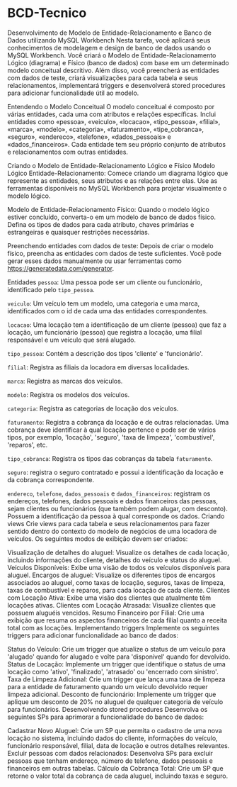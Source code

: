 # BCD-Tecnico
Desenvolvimento de Modelo de Entidade-Relacionamento e Banco de Dados utilizando MySQL Workbench
Nesta tarefa, você aplicará seus conhecimentos de modelagem e design de banco de dados usando o MySQL Workbench. Você criará o Modelo de Entidade-Relacionamento Lógico (diagrama) e Físico (banco de dados) com base em um determinado modelo conceitual descritivo. Além disso, você preencherá as entidades com dados de teste, criará visualizações para cada tabela e seus relacionamentos, implementará triggers e desenvolverá stored procedures para adicionar funcionalidade útil ao modelo.

Entendendo o Modelo Conceitual
O modelo conceitual é composto por várias entidades, cada uma com atributos e relações específicas. Inclui entidades como «pessoa», «veiculo», «locacao», «tipo_pessoa», «filial», «marca», «modelo», «categoria», «faturamento», «tipe_cobranca», «seguro», «endereco», «telefone», «dados_pessoais» e «dados_financeiros». Cada entidade tem seu próprio conjunto de atributos e relacionamentos com outras entidades.

Criando o Modelo de Entidade-Relacionamento Lógico e Físico
Modelo Lógico Entidade-Relacionamento: Comece criando um diagrama lógico que represente as entidades, seus atributos e as relações entre elas. Use as ferramentas disponíveis no MySQL Workbench para projetar visualmente o modelo lógico.

Modelo de Entidade-Relacionamento Físico: Quando o modelo lógico estiver concluído, converta-o em um modelo de banco de dados físico. Defina os tipos de dados para cada atributo, chaves primárias e estrangeiras e quaisquer restrições necessárias.

Preenchendo entidades com dados de teste: Depois de criar o modelo físico, preencha as entidades com dados de teste suficientes. Você pode gerar esses dados manualmente ou usar ferramentas como https://generatedata.com/generator.


Entidades
`pessoa`: Uma pessoa pode ser um cliente ou funcionário, identificado pelo `tipo_pessoa`.

`veiculo`: Um veículo tem um modelo, uma categoria e uma marca, identificados com o id de cada uma das entidades correspondentes.

`locacao`: Uma locação tem a identificação de um cliente (pessoa) que faz a locação, um funcionário (pessoa) que registra a locação, uma filial responsável e um veículo que será alugado.

`tipo_pessoa`: Contém a descrição dos tipos 'cliente' e 'funcionário'.

`filial`: Registra as filiais da locadora em diversas localidades.

`marca`: Registra as marcas dos veículos.

`modelo`: Registra os modelos dos veículos.

`categoria`: Registra as categorias de locação dos veículos.

`faturamento`: Registra a cobrança da locação e de outras relacionadas. Uma cobrança deve identificar à qual locação pertence e pode ser de vários tipos, por exemplo, 'locação', 'seguro', 'taxa de limpeza', 'combustível', 'reparos', etc.

`tipo_cobranca`: Registra os tipos das cobranças da tabela `faturamento`.

`seguro`: registra o seguro contratado e possui a identificação da locação e da cobrança correspondente.

`endereco`, `telefone`, `dados_pessoais` e `dados_financeiros`: registram os endereços, telefones, dados pessoais e dados financeiros das pessoas, sejam clientes ou funcionários (que também podem alugar, com desconto). Possuem a identificação da pessoa à qual corresponde os dados.
Criando views
Crie views para cada tabela e seus relacionamentos para fazer sentido dentro do contexto do modelo de negócios de uma locadora de veículos. Os seguintes modos de exibição devem ser criados:

Visualização de detalhes do aluguel: Visualize os detalhes de cada locação, incluindo informações do cliente, detalhes do veículo e status do aluguel.
Veículos Disponíveis: Exibe uma visão de todos os veículos disponíveis para aluguel.
Encargos de aluguel: Visualize os diferentes tipos de encargos associados ao aluguel, como taxas de locação, seguros, taxas de limpeza, taxas de combustível e reparos, para cada locação de cada cliente.
Clientes com Locação Ativa: Exibe uma visão dos clientes que atualmente têm locações ativas.
Clientes com Locação Atrasada: Visualize clientes que possuem aluguéis vencidos.
Resumo Financeiro por Filial: Crie uma exibição que resuma os aspectos financeiros de cada filial quanto a receita total com as locações.
Implementando triggers
Implemente os seguintes triggers para adicionar funcionalidade ao banco de dados:

Status do Veículo: Crie um trigger que atualize o status de um veículo para 'alugado' quando for alugado e volte para 'disponível' quando for devolvido.
Status de Locação: Implemente um trigger que identifique o status de uma locação como 'ativo', 'finalizado', 'atrasado' ou 'encerrado com sinistro'.
Taxa de Limpeza Adicional: Crie um trigger que lança uma taxa de limpeza para a entidade de faturamento quando um veículo devolvido requer limpeza adicional.
Desconto de funcionário: Implemente um trigger que aplique um desconto de 20% no aluguel de qualquer categoria de veículo para funcionários.
Desenvolvendo stored procedures
Desenvolva os seguintes SPs para aprimorar a funcionalidade do banco de dados:

Cadastrar Novo Aluguel: Crie um SP que permita o cadastro de uma nova locação no sistema, incluindo dados do cliente, informações do veículo, funcionário responsável, filial, data de locação e outros detalhes relevantes.
Excluir pessoas com dados relacionados: Desenvolva SPs para excluir pessoas que tenham endereço, número de telefone, dados pessoais e financeiros em outras tabelas.
Cálculo da Cobrança Total: Crie um SP que retorne o valor total da cobrança de cada aluguel, incluindo taxas e seguro.